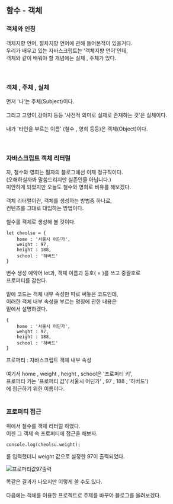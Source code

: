 ## 함수 - 객체

### 객체와 인칭

객체지향 언어, 절차지향 언어에 관해 들어본적이 있을거다.<br/>
우리가 배우고 있는 자바스크립트는 '객체지향 언어'인데,<br/>
객체와 같이 배워야 할 개념에는 실체 , 주체가 있다.<br/>
<br/>
<br/>
### 객체 , 주체 , 실체

먼저 '나'는 주체(Subject)이다.<br/>
<br/>
그리고 고양이,강아지 등등 '사전적 의미로 실제로 존재하는 것'은 실체이다.<br/>
<br/>
내가 '타인을 부르는 이름' (철수 , 영희 등등)은 객체(Object)이다.<br/>
<br/>
<br/>
### 자바스크립트 객체 리터럴

자, 철수와 영희는 필자의 블로그에선 이제 정규직이다.<br/>
(오해하실까봐 말씀드리지만 실존인물 아닙니다.)<br/>
미안하게 되었지만 오늘도 철수와 영희로 비유를 해보겠다.<br/>
<br/>
객체 리터럴이란, 객체를 생성하는 방법중 하나로,<br/>
컨텐츠를 그대로 대입하는 방법이다.<br/>
<br/>
철수를 객체로 생성해 볼 것이다.

```
let cheolsu = {
    home : '서울시 어딘가',
    weight : 97,
    height : 188,
    school : '하버드'
}
```

변수 생성 예약어 let과, 객체 이름과 등호( = )를 쓰고 중괄호로<br/>
프로퍼티를 감싼다.<br/>
<br/>
밑에 코드는 객체 내부 속성만 따로 써놓은 코드인데,<br/>
이러한 객체 내부 속성을 부르는 명칭에 관한 내용은<br/>
밑에서 설명하겠다.

```
{
    home : '서울시 어딘가',
    wehght : 97,
    height : 188,
    school : '하버드'
}
```

프로퍼티 : 자바스크립트 객체 내부 속성<br/>
<br/>
여기서 home , weight , height , school은 '프로퍼티 키',<br/>
프로퍼티 키는 '프로퍼티 값'('서울시 어딘가' , 97 , 188 , '하버드')<br/>
에 접근하기 위한 이름이다.<br/>
<br/>

### 프로퍼티 접근

위에서 철수를 객체 리터럴 하였다.<br/>
이젠 그 객체 속 프로퍼티에 접근을 해보자.
```
console.log(cheolsu.weight);
```
를 입력했더니 weight 값으로 설정한 97이 출력되었다.

![프로퍼티값97출력](https://github.com/user-attachments/assets/e39321e2-d9b8-4483-b1b6-df262140b1f6)

똑같은 결과가 나오지만 이렇게 쓸 수도 있다.<br/>
<br/>
다음에는 객체를 이용한 프로젝트로 주제를 바꾸어 블로그를 올려보겠다.
